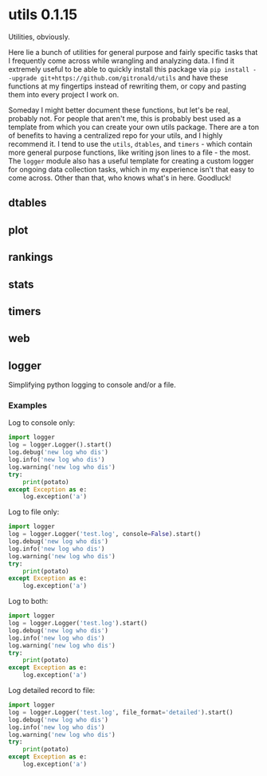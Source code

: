 # utils 0.1.15

Utilities, obviously. 

Here lie a bunch of utilities for general purpose and fairly specific tasks that I frequently come across while wrangling and analyzing data. I find it extremely useful to be able to quickly install this package via `pip install --upgrade git+https://github.com/gitronald/utils` and have these functions at my fingertips instead of rewriting them, or copy and pasting them into every project I work on.

Someday I might better document these functions, but let's be real, probably not. For people that aren't me, this is probably best used as a template from which you can create your own utils package. There are a ton of benefits to having a centralized repo for your utils, and I highly recommend it.  I tend to use the `utils`, `dtables`, and `timers` - which contain more general purpose functions, like writing json lines to a file - the most. The `logger` module also has a useful template for creating a custom logger for ongoing data collection tasks, which in my experience isn't that easy to come across. Other than that, who knows what's in here. Goodluck!

## dtables

## plot

## rankings

## stats

## timers

## web

## logger

Simplifying python logging to console and/or a file.

### Examples

Log to console only:  
```python
import logger
log = logger.Logger().start()
log.debug('new log who dis')
log.info('new log who dis')
log.warning('new log who dis')
try:
    print(potato)
except Exception as e:
    log.exception('a')
```

Log to file only:  
```python
import logger
log = logger.Logger('test.log', console=False).start()
log.debug('new log who dis')
log.info('new log who dis')
log.warning('new log who dis')
try:
    print(potato)
except Exception as e:
    log.exception('a')
```

Log to both:  
```python
import logger
log = logger.Logger('test.log').start()
log.debug('new log who dis')
log.info('new log who dis')
log.warning('new log who dis')
try:
    print(potato)
except Exception as e:
    log.exception('a')
```

Log detailed record to file:
```python
import logger
log = logger.Logger('test.log', file_format='detailed').start()
log.debug('new log who dis')
log.info('new log who dis')
log.warning('new log who dis')
try:
    print(potato)
except Exception as e:
    log.exception('a')
```

